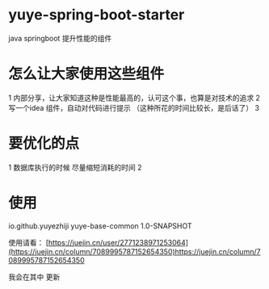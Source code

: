 # yuye-spring-boot-starter
java springboot 提升性能的组件

# 怎么让大家使用这些组件
1 内部分享，让大家知道这种是性能最高的，认可这个事，也算是对技术的追求
2 写一个idea 组件，自动对代码进行提示 （这种所花的时间比较长，是后话了）
3 


# 要优化的点
1 数据库执行的时候 尽量缩短消耗的时间
2 

# 使用
<dependency>
  <groupId>io.github.yuyezhiji</groupId>
  <artifactId>yuye-base-common</artifactId>
  <version>1.0-SNAPSHOT</version>
</dependency>

使用请看：
[https://juejin.cn/user/2771238971253064](https://juejin.cn/column/7089995787152654350)https://juejin.cn/column/7089995787152654350

我会在其中 更新

